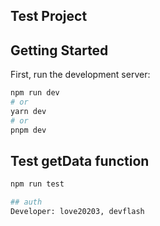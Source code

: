 
## Test Project
## Getting Started

First, run the development server:

```bash
npm run dev
# or
yarn dev
# or
pnpm dev
```
## Test getData function
```bash
npm run test

## auth
Developer: love20203, devflash
